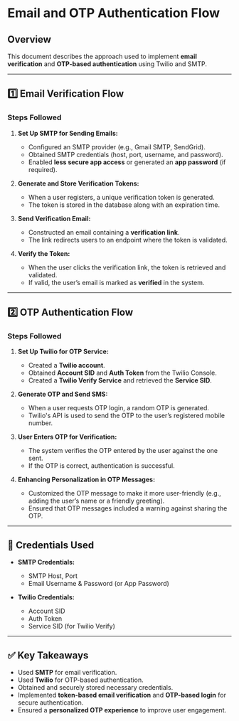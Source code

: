 # Email and OTP Authentication Flow

## Overview
This document describes the approach used to implement **email verification** and **OTP-based authentication** using Twilio and SMTP.

---

## 1️⃣ Email Verification Flow  

### **Steps Followed**
1. **Set Up SMTP for Sending Emails:**  
   - Configured an SMTP provider (e.g., Gmail SMTP, SendGrid).  
   - Obtained SMTP credentials (host, port, username, and password).  
   - Enabled **less secure app access** or generated an **app password** (if required).

2. **Generate and Store Verification Tokens:**  
   - When a user registers, a unique verification token is generated.  
   - The token is stored in the database along with an expiration time.

3. **Send Verification Email:**  
   - Constructed an email containing a **verification link**.  
   - The link redirects users to an endpoint where the token is validated.

4. **Verify the Token:**  
   - When the user clicks the verification link, the token is retrieved and validated.  
   - If valid, the user’s email is marked as **verified** in the system.  

---

## 2️⃣ OTP Authentication Flow  

### **Steps Followed**
1. **Set Up Twilio for OTP Service:**  
   - Created a **Twilio account**.  
   - Obtained **Account SID** and **Auth Token** from the Twilio Console.  
   - Created a **Twilio Verify Service** and retrieved the **Service SID**.

2. **Generate OTP and Send SMS:**  
   - When a user requests OTP login, a random OTP is generated.  
   - Twilio's API is used to send the OTP to the user’s registered mobile number.  

3. **User Enters OTP for Verification:**  
   - The system verifies the OTP entered by the user against the one sent.  
   - If the OTP is correct, authentication is successful.  

4. **Enhancing Personalization in OTP Messages:**  
   - Customized the OTP message to make it more user-friendly (e.g., adding the user’s name or a friendly greeting).  
   - Ensured that OTP messages included a warning against sharing the OTP.  

---

## **🔑 Credentials Used**
- **SMTP Credentials:**  
  - SMTP Host, Port  
  - Email Username & Password (or App Password)  

- **Twilio Credentials:**  
  - Account SID  
  - Auth Token  
  - Service SID (for Twilio Verify)  

---

## **✅ Key Takeaways**
- Used **SMTP** for email verification.  
- Used **Twilio** for OTP-based authentication.  
- Obtained and securely stored necessary credentials.  
- Implemented **token-based email verification** and **OTP-based login** for secure authentication.  
- Ensured a **personalized OTP experience** to improve user engagement.  
